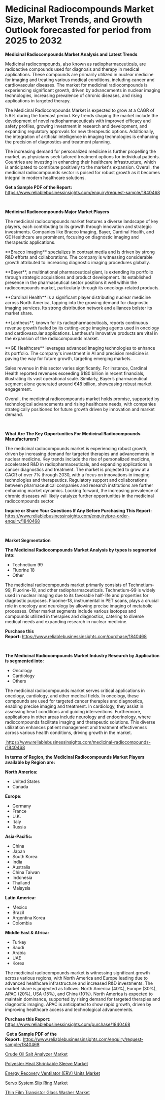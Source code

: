 <p><h1>Medicinal Radiocompounds Market Size, Market Trends, and Growth Outlook forecasted for period from 2025 to 2032</h1></p><p><strong>Medicinal Radiocompounds Market Analysis and Latest Trends</strong></p>
<p><p>Medicinal radiocompounds, also known as radiopharmaceuticals, are radioactive compounds used for diagnosis and therapy in medical applications. These compounds are primarily utilized in nuclear medicine for imaging and treating various medical conditions, including cancer and cardiovascular diseases. The market for medicinal radiocompounds is experiencing significant growth, driven by advancements in nuclear imaging technologies, increasing prevalence of chronic diseases, and rising applications in targeted therapy.</p><p>The Medicinal Radiocompounds Market is expected to grow at a CAGR of 5.6% during the forecast period. Key trends shaping the market include the development of novel radiopharmaceuticals with improved efficacy and safety profiles, growing investment in research and development, and expanding regulatory approvals for new therapeutic options. Additionally, the integration of artificial intelligence in imaging technologies is enhancing the precision of diagnostics and treatment planning. </p><p>The increasing demand for personalized medicine is further propelling the market, as physicians seek tailored treatment options for individual patients. Countries are investing in enhancing their healthcare infrastructure, which is anticipated to contribute positively to the market's expansion. Overall, the medicinal radiocompounds sector is poised for robust growth as it becomes integral in modern healthcare solutions.</p></p>
<p><strong>Get a Sample PDF of the Report:&nbsp;</strong> <a href="https://www.reliablebusinessinsights.com/enquiry/request-sample/1840468?utm_campaign=3048&utm_medium=2&utm_source=Github&utm_content=ia&utm_term=03042025&utm_id=medicinal-radiocompounds">https://www.reliablebusinessinsights.com/enquiry/request-sample/1840468</a></p>
<p>&nbsp;</p>
<p><strong>Medicinal Radiocompounds Major Market Players</strong></p>
<p><p>The medicinal radiocompounds market features a diverse landscape of key players, each contributing to its growth through innovation and strategic investments. Companies like Bracco Imaging, Bayer, Cardinal Health, and GE Healthcare are prominent, focusing on diagnostic imaging and therapeutic applications.</p><p>**Bracco Imaging** specializes in contrast media and is driven by strong R&D efforts and collaborations. The company is witnessing considerable growth attributed to increasing diagnostic imaging procedures globally. </p><p>**Bayer**, a multinational pharmaceutical giant, is extending its portfolio through strategic acquisitions and product development. Its established presence in the pharmaceutical sector positions it well within the radiocompounds market, particularly through its oncology-related products.</p><p>**Cardinal Health** is a significant player distributing nuclear medicine across North America, tapping into the growing demand for diagnostic imaging services. Its strong distribution network and alliances bolster its market share.</p><p>**Lantheus**, known for its radiopharmaceuticals, reports continuous revenue growth fueled by its cutting-edge imaging agents used in oncology and cardiovascular applications. Lantheus's innovative products are vital in the expansion of the radiocompounds market.</p><p>**GE Healthcare** leverages advanced imaging technologies to enhance its portfolio. The company's investment in AI and precision medicine is paving the way for future growth, targeting emerging markets. </p><p>Sales revenue in this sector varies significantly. For instance, Cardinal Health reported revenues exceeding $180 billion in recent financials, illustrating its vast operational scale. Similarly, Bayer’s pharmaceutical segment alone generated around €48 billion, showcasing robust market engagement.</p><p>Overall, the medicinal radiocompounds market holds promise, supported by technological advancements and rising healthcare needs, with companies strategically positioned for future growth driven by innovation and market demand.</p></p>
<p>&nbsp;</p>
<p><strong>What Are The Key Opportunities For Medicinal Radiocompounds Manufacturers?</strong></p>
<p><p>The medicinal radiocompounds market is experiencing robust growth, driven by increasing demand for targeted therapies and advancements in nuclear medicine. Key trends include the rise of personalized medicine, accelerated R&D in radiopharmaceuticals, and expanding applications in cancer diagnostics and treatment. The market is projected to grow at a CAGR of over 7% through 2030, with a focus on innovations in imaging technologies and therapeutics. Regulatory support and collaborations between pharmaceutical companies and research institutions are further enhancing market dynamics. Looking forward, the increasing prevalence of chronic diseases will likely catalyze further opportunities in the medicinal radiocompounds sector.</p></p>
<p><strong>Inquire or Share Your Questions If Any Before Purchasing This Report:</strong> <a href="https://www.reliablebusinessinsights.com/enquiry/pre-order-enquiry/1840468?utm_campaign=3048&utm_medium=2&utm_source=Github&utm_content=ia&utm_term=03042025&utm_id=medicinal-radiocompounds">https://www.reliablebusinessinsights.com/enquiry/pre-order-enquiry/1840468</a></p>
<p>&nbsp;</p>
<p><strong>Market Segmentation</strong></p>
<p><strong>The Medicinal Radiocompounds Market Analysis by types is segmented into:</strong></p>
<p><ul><li>Technetium 99</li><li>Fluorine 18</li><li>Other</li></ul></p>
<p><p>The medicinal radiocompounds market primarily consists of Technetium-99, Fluorine-18, and other radiopharmaceuticals. Technetium-99 is widely used in nuclear imaging due to its favorable half-life and properties for diagnostic purposes. Fluorine-18, instrumental in PET scans, plays a crucial role in oncology and neurology by allowing precise imaging of metabolic processes. Other market segments include various isotopes and compounds utilized in therapies and diagnostics, catering to diverse medical needs and expanding research in nuclear medicine.</p></p>
<p><strong>Purchase this Report:&nbsp;</strong><a href="https://www.reliablebusinessinsights.com/purchase/1840468?utm_campaign=3048&utm_medium=2&utm_source=Github&utm_content=ia&utm_term=03042025&utm_id=medicinal-radiocompounds">https://www.reliablebusinessinsights.com/purchase/1840468</a></p>
<p>&nbsp;</p>
<p><strong>The Medicinal Radiocompounds Market Industry Research by Application is segmented into:</strong></p>
<p><ul><li>Oncology</li><li>Cardiology</li><li>Others</li></ul></p>
<p><p>The medicinal radiocompounds market serves critical applications in oncology, cardiology, and other medical fields. In oncology, these compounds are used for targeted cancer therapies and diagnostics, enabling precise imaging and treatment. In cardiology, they assist in assessing heart conditions and guiding interventions. Furthermore, applications in other areas include neurology and endocrinology, where radiocompounds facilitate imaging and therapeutic solutions. This diverse utilization enhances patient management and treatment effectiveness across various health conditions, driving growth in the market.</p></p>
<p><a href="https://www.reliablebusinessinsights.com/medicinal-radiocompounds-r1840468?utm_campaign=3048&utm_medium=2&utm_source=Github&utm_content=ia&utm_term=03042025&utm_id=medicinal-radiocompounds">&nbsp;https://www.reliablebusinessinsights.com/medicinal-radiocompounds-r1840468</a></p>
<p><strong>In terms of Region, the Medicinal Radiocompounds Market Players available by Region are:</strong></p>
<p>
    <p> <strong> North America: </strong>
        <ul>
            <li>United States</li>
            <li>Canada</li>
        </ul>
        </p> 
    <p> <strong> Europe: </strong>
        <ul>
            <li>Germany</li>
            <li>France</li>
            <li>U.K.</li>
            <li>Italy</li>
            <li>Russia</li>
        </ul>
        </p> 
    <p> <strong> Asia-Pacific: </strong>
        <ul>
            <li>China</li>
            <li>Japan</li>
            <li>South Korea</li>
            <li>India</li>
            <li>Australia</li>
            <li>China Taiwan</li>
            <li>Indonesia</li>
            <li>Thailand</li>
            <li>Malaysia</li>
        </ul>
        </p> 
    <p> <strong> Latin America: </strong>
        <ul>
            <li>Mexico</li>
            <li>Brazil</li>
            <li>Argentina Korea</li>
            <li>Colombia</li>
        </ul>
        </p> 
    <p> <strong> Middle East & Africa: </strong>
        <ul>
            <li>Turkey</li>
            <li>Saudi</li>
            <li>Arabia</li>
            <li>UAE</li>
            <li>Korea</li>
        </ul>
    </p>
    </p>
<p><p>The medicinal radiocompounds market is witnessing significant growth across various regions, with North America and Europe leading due to advanced healthcare infrastructure and increased R&D investments. The market share is projected as follows: North America (40%), Europe (30%), APAC (20%), USA (15%), and China (10%). North America is expected to maintain dominance, supported by rising demand for targeted therapies and diagnostic imaging. APAC is anticipated to show rapid growth, driven by improving healthcare access and technological advancements.</p></p>
<p><strong>Purchase this Report: </strong><a href="https://www.reliablebusinessinsights.com/purchase/1840468?utm_campaign=3048&utm_medium=2&utm_source=Github&utm_content=ia&utm_term=03042025&utm_id=medicinal-radiocompounds">https://www.reliablebusinessinsights.com/purchase/1840468</a></p>
<p>&nbsp;<strong>Get a Sample PDF of the Report:&nbsp;&nbsp;</strong><a href="https://www.reliablebusinessinsights.com/enquiry/request-sample/1840468?utm_campaign=3048&utm_medium=2&utm_source=Github&utm_content=ia&utm_term=03042025&utm_id=medicinal-radiocompounds">https://www.reliablebusinessinsights.com/enquiry/request-sample/1840468</a></p>
<p><strong></strong></p>
<p><p><a href="https://www.linkedin.com/pulse/crude-oil-salt-analyzer-market-analysis-highlights-growth-metrics-xolbe?utm_campaign=3048&utm_medium=2&utm_source=Github&utm_content=ia&utm_term=03042025&utm_id=medicinal-radiocompounds">Crude Oil Salt Analyzer Market</a></p><p><a href="https://github.com/guinoopandam/Market-Research-Report-List-1/blob/main/polyester-heat-shrinkable-sleeve-market.md?utm_campaign=3048&utm_medium=2&utm_source=Github&utm_content=ia&utm_term=03042025&utm_id=medicinal-radiocompounds">Polyester Heat Shrinkable Sleeve Market</a></p><p><a href="https://www.linkedin.com/pulse/detailed-energy-recovery-ventilator-erv-units-market-study-jnubf?utm_campaign=3048&utm_medium=2&utm_source=Github&utm_content=ia&utm_term=03042025&utm_id=medicinal-radiocompounds">Energy Recovery Ventilator (ERV) Units Market</a></p><p><a href="https://www.linkedin.com/pulse/empowering-stakeholders-insights-from-servo-system-slip-ring-jtkje?utm_campaign=3048&utm_medium=2&utm_source=Github&utm_content=ia&utm_term=03042025&utm_id=medicinal-radiocompounds">Servo System Slip Ring Market</a></p><p><a href="https://www.linkedin.com/pulse/thin-film-transistor-glass-washer-market-analysis-striking-sjole?utm_campaign=3048&utm_medium=2&utm_source=Github&utm_content=ia&utm_term=03042025&utm_id=medicinal-radiocompounds">Thin Film Transistor Glass Washer Market</a></p></p>